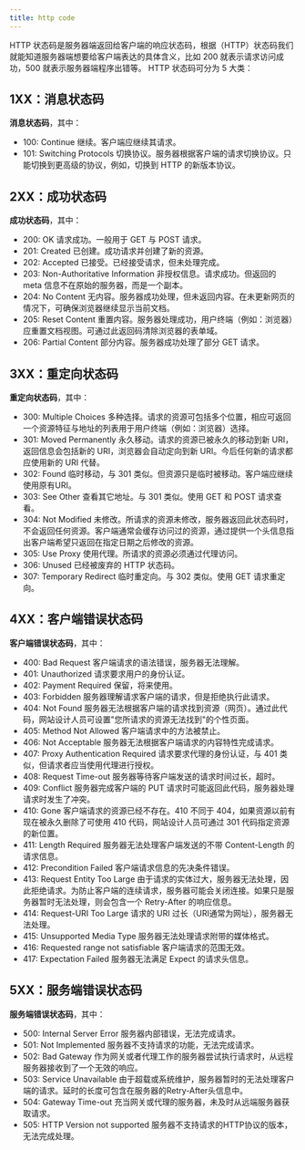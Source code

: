 ```yaml
---
title: http code
---
```


HTTP 状态码是服务器端返回给客户端的响应状态码，根据（HTTP）状态码我们就能知道服务器端想要给客户端表达的具体含义，比如 200 就表示请求访问成功，500 就表示服务器端程序出错等。
HTTP 状态码可分为 5 大类：

## 1XX：消息状态码

**消息状态码**，其中：

- 100: Continue 继续。客户端应继续其请求。
- 101: Switching Protocols 切换协议。服务器根据客户端的请求切换协议。只能切换到更高级的协议，例如，切换到 HTTP 的新版本协议。

## 2XX：成功状态码

**成功状态码**，其中：

- 200: OK 请求成功。一般用于 GET 与 POST 请求。
- 201: Created 已创建。成功请求并创建了新的资源。
- 202: Accepted 已接受。已经接受请求，但未处理完成。
- 203: Non-Authoritative Information 非授权信息。请求成功。但返回的 meta 信息不在原始的服务器，而是一个副本。
- 204: No Content 无内容。服务器成功处理，但未返回内容。在未更新网页的情况下，可确保浏览器继续显示当前文档。
- 205: Reset Content 重置内容。服务器处理成功，用户终端（例如：浏览器）应重置文档视图。可通过此返回码清除浏览器的表单域。
- 206: Partial Content 部分内容。服务器成功处理了部分 GET 请求。

## 3XX：重定向状态码

**重定向状态码**，其中：

- 300: Multiple Choices 多种选择。请求的资源可包括多个位置，相应可返回一个资源特征与地址的列表用于用户终端（例如：浏览器）选择。
- 301: Moved Permanently 永久移动。请求的资源已被永久的移动到新 URI，返回信息会包括新的 URI，浏览器会自动定向到新 URI。今后任何新的请求都应使用新的 URI 代替。
- 302: Found 临时移动，与 301 类似。但资源只是临时被移动。客户端应继续使用原有URI。
- 303: See Other 查看其它地址。与 301 类似。使用 GET 和 POST 请求查看。
- 304: Not Modified 未修改。所请求的资源未修改，服务器返回此状态码时，不会返回任何资源。客户端通常会缓存访问过的资源，通过提供一个头信息指出客户端希望只返回在指定日期之后修改的资源。
- 305: Use Proxy 使用代理。所请求的资源必须通过代理访问。
- 306: Unused 已经被废弃的 HTTP 状态码。
- 307: Temporary Redirect 临时重定向。与 302 类似。使用 GET 请求重定向。

## 4XX：客户端错误状态码

**客户端错误状态码**，其中：
- 400: Bad Request 客户端请求的语法错误，服务器无法理解。
- 401: Unauthorized 请求要求用户的身份认证。
- 402: Payment Required 保留，将来使用。
- 403: Forbidden 服务器理解请求客户端的请求，但是拒绝执行此请求。
- 404: Not Found 服务器无法根据客户端的请求找到资源（网页）。通过此代码，网站设计人员可设置"您所请求的资源无法找到"的个性页面。
- 405: Method Not Allowed 客户端请求中的方法被禁止。
- 406: Not Acceptable 服务器无法根据客户端请求的内容特性完成请求。
- 407: Proxy Authentication Required 请求要求代理的身份认证，与 401 类似，但请求者应当使用代理进行授权。
- 408: Request Time-out 服务器等待客户端发送的请求时间过长，超时。
- 409: Conflict 服务器完成客户端的 PUT 请求时可能返回此代码，服务器处理请求时发生了冲突。
- 410: Gone 客户端请求的资源已经不存在。410 不同于 404，如果资源以前有现在被永久删除了可使用 410 代码，网站设计人员可通过 301 代码指定资源的新位置。
- 411: Length Required 服务器无法处理客户端发送的不带 Content-Length 的请求信息。
- 412: Precondition Failed 客户端请求信息的先决条件错误。
- 413: Request Entity Too Large 由于请求的实体过大，服务器无法处理，因此拒绝请求。为防止客户端的连续请求，服务器可能会关闭连接。如果只是服务器暂时无法处理，则会包含一个 Retry-After 的响应信息。
- 414: Request-URI Too Large 请求的 URI 过长（URI通常为网址），服务器无法处理。
- 415: Unsupported Media Type 服务器无法处理请求附带的媒体格式。
- 416: Requested range not satisfiable 客户端请求的范围无效。
- 417: Expectation Failed 服务器无法满足 Expect 的请求头信息。

## 5XX：服务端错误状态码

**服务端错误状态码**，其中：
- 500: Internal Server Error 服务器内部错误，无法完成请求。
- 501: Not Implemented 服务器不支持请求的功能，无法完成请求。
- 502: Bad Gateway 作为网关或者代理工作的服务器尝试执行请求时，从远程服务器接收到了一个无效的响应。
- 503: Service Unavailable 由于超载或系统维护，服务器暂时的无法处理客户端的请求。延时的长度可包含在服务器的Retry-After头信息中。
- 504: Gateway Time-out 充当网关或代理的服务器，未及时从远端服务器获取请求。
- 505: HTTP Version not supported 服务器不支持请求的HTTP协议的版本，无法完成处理。
